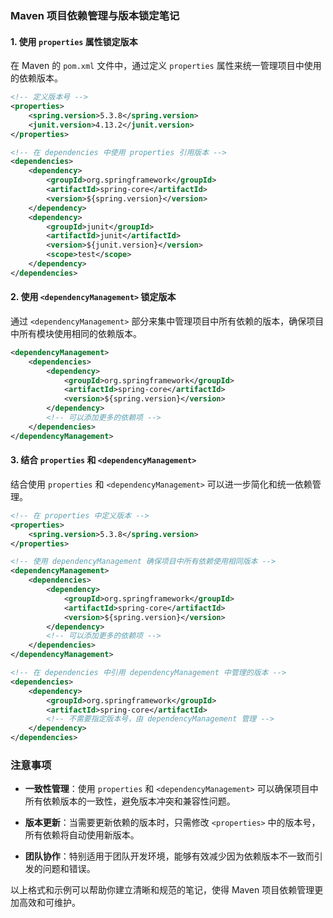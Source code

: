 ### Maven 项目依赖管理与版本锁定笔记

#### 1. 使用 `properties` 属性锁定版本

在 Maven 的 `pom.xml` 文件中，通过定义 `properties` 属性来统一管理项目中使用的依赖版本。

```xml
<!-- 定义版本号 -->
<properties>
    <spring.version>5.3.8</spring.version>
    <junit.version>4.13.2</junit.version>
</properties>

<!-- 在 dependencies 中使用 properties 引用版本 -->
<dependencies>
    <dependency>
        <groupId>org.springframework</groupId>
        <artifactId>spring-core</artifactId>
        <version>${spring.version}</version>
    </dependency>
    <dependency>
        <groupId>junit</groupId>
        <artifactId>junit</artifactId>
        <version>${junit.version}</version>
        <scope>test</scope>
    </dependency>
</dependencies>
```

#### 2. 使用 `<dependencyManagement>` 锁定版本

通过 `<dependencyManagement>` 部分来集中管理项目中所有依赖的版本，确保项目中所有模块使用相同的依赖版本。

```xml
<dependencyManagement>
    <dependencies>
        <dependency>
            <groupId>org.springframework</groupId>
            <artifactId>spring-core</artifactId>
            <version>${spring.version}</version>
        </dependency>
        <!-- 可以添加更多的依赖项 -->
    </dependencies>
</dependencyManagement>
```

#### 3. 结合 `properties` 和 `<dependencyManagement>`

结合使用 `properties` 和 `<dependencyManagement>` 可以进一步简化和统一依赖管理。

```xml
<!-- 在 properties 中定义版本 -->
<properties>
    <spring.version>5.3.8</spring.version>
</properties>

<!-- 使用 dependencyManagement 确保项目中所有依赖使用相同版本 -->
<dependencyManagement>
    <dependencies>
        <dependency>
            <groupId>org.springframework</groupId>
            <artifactId>spring-core</artifactId>
            <version>${spring.version}</version>
        </dependency>
        <!-- 可以添加更多的依赖项 -->
    </dependencies>
</dependencyManagement>

<!-- 在 dependencies 中引用 dependencyManagement 中管理的版本 -->
<dependencies>
    <dependency>
        <groupId>org.springframework</groupId>
        <artifactId>spring-core</artifactId>
        <!-- 不需要指定版本号，由 dependencyManagement 管理 -->
    </dependency>
</dependencies>
```

### 注意事项

- **一致性管理**：使用 `properties` 和 `<dependencyManagement>` 可以确保项目中所有依赖版本的一致性，避免版本冲突和兼容性问题。

- **版本更新**：当需要更新依赖的版本时，只需修改 `<properties>` 中的版本号，所有依赖将自动使用新版本。

- **团队协作**：特别适用于团队开发环境，能够有效减少因为依赖版本不一致而引发的问题和错误。

以上格式和示例可以帮助你建立清晰和规范的笔记，使得 Maven 项目依赖管理更加高效和可维护。